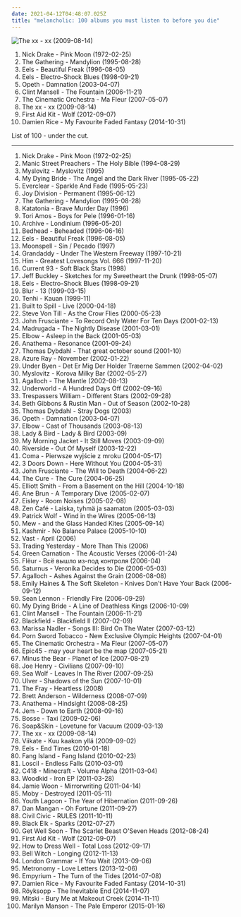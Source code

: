 ```yaml
---
date: 2021-04-12T04:48:07.025Z
title: "melancholic: 100 albums you must listen to before you die"
---
```

![The xx - xx (2009-08-14)](http://coverartarchive.org/release/2d9f9aac-1884-3939-a3b7-01437151e495/7167631451-500.jpg "The xx - xx (2009-08-14)")
<ol class="albums">
<li data-cover="http://coverartarchive.org/release/2a274c12-8785-351a-9155-1d6d2dfde21c/23137783404-500.jpg" data-tags="folk, singer-songwriter" role="button">Nick Drake - Pink Moon (1972-02-25)</li>
<li data-cover="https://img.discogs.com/mXmbUGbg8s-pnwDZnxsR5EARqq4=/fit-in/600x600/filters:strip_icc():format(jpeg):mode_rgb():quality(90)/discogs-images/R-4950111-1433873709-1968.jpeg.jpg" data-tags="gothic metal, progressive metal, atmospheric metal" role="button">The Gathering - Mandylion (1995-08-28)</li>
<li data-cover="http://coverartarchive.org/release/31c452b7-6fc4-39eb-9a0c-1f349328c745/11388472171-500.jpg" data-tags="alternative, rock, alternative rock, indie rock, 90s" role="button">Eels - Beautiful Freak (1996-08-05)</li>
<li data-cover="http://coverartarchive.org/release/18274d01-86aa-4f26-ab80-5526bd285d9b/5129179403-500.jpg" data-tags="90s, indie rock" role="button">Eels - Electro-Shock Blues (1998-09-21)</li>
<li data-cover="http://coverartarchive.org/release/3fe02bae-ffbc-3a1f-82b7-d7b338f78b71/6695442614-500.jpg" data-tags="progressive rock" role="button">Opeth - Damnation (2003-04-07)</li>
<li data-cover="http://coverartarchive.org/release/33abead4-3015-438f-9ea3-97f2cc5cb278/6074705469-500.jpg" data-tags="soundtrack" role="button">Clint Mansell - The Fountain (2006-11-21)</li>
<li data-cover="https://via.placeholder.com/450" data-tags="downtempo, chillout" role="button">The Cinematic Orchestra - Ma Fleur (2007-05-07)</li>
<li data-cover="http://coverartarchive.org/release/2d9f9aac-1884-3939-a3b7-01437151e495/7167631451-500.jpg" data-tags="indie" role="button">The xx - xx (2009-08-14)</li>
<li data-cover="http://coverartarchive.org/release/8bd613e5-a2c5-4852-80c1-b45a0ea9232e/10917447319-500.jpg" data-tags="chillout, female vocalists, melancholic, celtic, native americans" role="button">First Aid Kit - Wolf (2012-09-07)</li>
<li data-cover="http://coverartarchive.org/release/a5bb7a1b-f162-44a0-b833-69fb8bf13125/8706849113-500.jpg" data-tags="folk, acoustic, indie folk" role="button">Damien Rice - My Favourite Faded Fantasy (2014-10-31)</li>
</ol>
List of 100 - under the cut.
<!-- more -->

_________________

<ol class="albums">
<li data-cover="http://coverartarchive.org/release/2a274c12-8785-351a-9155-1d6d2dfde21c/23137783404-500.jpg" data-tags="folk, singer-songwriter" role="button">
Nick Drake - Pink Moon (1972-02-25)
</li>
<li data-cover="https://img.discogs.com/Ghadzn_xpqXGzIU_Dw8VJRa6uoU=/fit-in/600x601/filters:strip_icc():format(jpeg):mode_rgb():quality(90)/discogs-images/R-4358145-1553540610-8949.jpeg.jpg" data-tags="90s, rock" role="button">
Manic Street Preachers - The Holy Bible (1994-08-29)
</li>
<li data-cover="https://img.discogs.com/ixHEMNqFvofVjMAVVI6OV-z3zvg=/fit-in/410x410/filters:strip_icc():format(jpeg):mode_rgb():quality(90)/discogs-images/R-920331-1521923537-6695.jpeg.jpg" data-tags="rock, alternative rock, polish" role="button">
Myslovitz - Myslovitz (1995)
</li>
<li data-cover="http://coverartarchive.org/release/26ed17a4-e022-4abc-a11f-23437715f4f8/15399938306-500.jpg" data-tags="doom metal" role="button">
My Dying Bride - The Angel and the Dark River (1995-05-22)
</li>
<li data-cover="https://img.discogs.com/ET7Yy8_knfXR_aToSfd-_4mULc8=/fit-in/600x600/filters:strip_icc():format(jpeg):mode_rgb():quality(90)/discogs-images/R-1750670-1333630000.jpeg.jpg" data-tags="alternative rock, 90s, rock" role="button">
Everclear - Sparkle And Fade (1995-05-23)
</li>
<li data-cover="http://coverartarchive.org/release/d7c9e8c6-b057-4f48-b04e-c460ec924eff/11920495341-500.jpg" data-tags="post-punk" role="button">
Joy Division - Permanent (1995-06-12)
</li>
<li data-cover="https://img.discogs.com/mXmbUGbg8s-pnwDZnxsR5EARqq4=/fit-in/600x600/filters:strip_icc():format(jpeg):mode_rgb():quality(90)/discogs-images/R-4950111-1433873709-1968.jpeg.jpg" data-tags="gothic metal, progressive metal, atmospheric metal" role="button">
The Gathering - Mandylion (1995-08-28)
</li>
<li data-cover="http://coverartarchive.org/release/1bc4f270-248f-4f0d-9512-2449157325fb/3591440901-500.jpg" data-tags="doom metal, death doom metal" role="button">
Katatonia - Brave Murder Day (1996)
</li>
<li data-cover="http://coverartarchive.org/release/4cd43e6e-df96-3546-8343-870035e5eaf6/21952897279-500.jpg" data-tags="alternative, piano, female vocalists" role="button">
Tori Amos - Boys for Pele (1996-01-16)
</li>
<li data-cover="http://coverartarchive.org/release/92170779-0baf-31f4-930d-8213c7462eac/3435477482-500.jpg" data-tags="trip-hop" role="button">
Archive - Londinium (1996-05-20)
</li>
<li data-cover="https://img.discogs.com/qI9SLlbFVgYmnsapkiiLXKanA8g=/fit-in/600x592/filters:strip_icc():format(jpeg):mode_rgb():quality(90)/discogs-images/R-559499-1298780594.jpeg.jpg" data-tags="indie rock, slowcore" role="button">
Bedhead - Beheaded (1996-06-16)
</li>
<li data-cover="http://coverartarchive.org/release/31c452b7-6fc4-39eb-9a0c-1f349328c745/11388472171-500.jpg" data-tags="alternative, rock, alternative rock, indie rock, 90s" role="button">
Eels - Beautiful Freak (1996-08-05)
</li>
<li data-cover="http://coverartarchive.org/release/d5188c17-b8a6-32ed-9c2c-32f0404f20a8/13522514205-500.jpg" data-tags="gothic metal" role="button">
Moonspell - Sin / Pecado (1997)
</li>
<li data-cover="http://coverartarchive.org/release/a7f89d02-9f8c-40f5-adc7-9b63631bc464/13321854605-500.jpg" data-tags="indie, indie rock, 90s" role="button">
Grandaddy - Under The Western Freeway (1997-10-21)
</li>
<li data-cover="https://img.discogs.com/5p0bYzMxbO-g0FixydX4t22HKkI=/fit-in/600x492/filters:strip_icc():format(jpeg):mode_rgb():quality(90)/discogs-images/R-4736214-1435140831-9496.jpeg.jpg" data-tags="love metal, gothic rock" role="button">
Him - Greatest Lovesongs Vol. 666 (1997-11-20)
</li>
<li data-cover="http://coverartarchive.org/release/ce037097-b68d-4bbb-8d17-476fc82ebde3/3613013207-500.jpg" data-tags="piano, melancholic" role="button">
Current 93 - Soft Black Stars (1998)
</li>
<li data-cover="https://img.discogs.com/CbVuh-CQJmkzYnbLiyuvqYfrFew=/fit-in/600x600/filters:strip_icc():format(jpeg):mode_rgb():quality(90)/discogs-images/R-2513116-1362379308-9396.jpeg.jpg" data-tags="rock, 90s, alternative rock, jeff buckley" role="button">
Jeff Buckley - Sketches for my Sweetheart the Drunk (1998-05-07)
</li>
<li data-cover="http://coverartarchive.org/release/18274d01-86aa-4f26-ab80-5526bd285d9b/5129179403-500.jpg" data-tags="90s, indie rock" role="button">
Eels - Electro-Shock Blues (1998-09-21)
</li>
<li data-cover="http://coverartarchive.org/release/16a2fa8b-480e-3d58-8c42-684b9bec1493/7940071006-500.jpg" data-tags="britpop" role="button">
Blur - 13 (1999-03-15)
</li>
<li data-cover="https://img.discogs.com/O6kMQiGCpQQW-BPjZvJsMsNmKiY=/fit-in/600x600/filters:strip_icc():format(jpeg):mode_rgb():quality(90)/discogs-images/R-612679-1138414798.jpeg.jpg" data-tags="neofolk, folk" role="button">
Tenhi - Kauan (1999-11)
</li>
<li data-cover="http://coverartarchive.org/release/8eb5fba9-e6fe-46db-8ff4-1ab77e1096f4/7940771884-500.jpg" data-tags="indie, rock" role="button">
Built to Spill - Live (2000-04-18)
</li>
<li data-cover="https://img.discogs.com/odN_mixBOw_bWndp9Tfn1RaOuIg=/fit-in/600x517/filters:strip_icc():format(jpeg):mode_rgb():quality(90)/discogs-images/R-385078-1248849142.jpeg.jpg" data-tags="singer-songwriter, avantgarde, melancholic" role="button">
Steve Von Till - As the Crow Flies (2000-05-23)
</li>
<li data-cover="http://coverartarchive.org/release/d5f20f95-7347-4479-97e4-57046bc24d00/20385600250-500.jpg" data-tags="alternative, rock" role="button">
John Frusciante - To Record Only Water For Ten Days (2001-02-13)
</li>
<li data-cover="https://img.discogs.com/UDZrNF9Ghkhkytjr6J7tausOntY=/fit-in/599x600/filters:strip_icc():format(jpeg):mode_rgb():quality(90)/discogs-images/R-2231152-1271200353.jpeg.jpg" data-tags="norwegian" role="button">
Madrugada - The Nightly Disease (2001-03-01)
</li>
<li data-cover="https://via.placeholder.com/450" data-tags="alternative" role="button">
Elbow - Asleep in the Back (2001-05-03)
</li>
<li data-cover="https://img.discogs.com/zE1g7EfR92bN-uRdWuFEdTw8lvQ=/fit-in/600x960/filters:strip_icc():format(jpeg):mode_rgb():quality(90)/discogs-images/R-3695431-1552089588-2064.jpeg.jpg" data-tags="melancholic" role="button">
Anathema - Resonance (2001-09-24)
</li>
<li data-cover="http://coverartarchive.org/release/ad3244de-1c41-4eb2-a090-7ac797ed4b0a/20032202540-500.jpg" data-tags="melancholic, autumn, favorites ever, skiver, albums 2, maarts, bobjebus16 owns this, dice-throw: six, go get it" role="button">
Thomas Dybdahl - That great october sound (2001-10)
</li>
<li data-cover="https://img.discogs.com/47xuNForVmL8VhFijNcP3PhgP6U=/fit-in/600x594/filters:strip_icc():format(jpeg):mode_rgb():quality(90)/discogs-images/R-716025-1493787625-5590.jpeg.jpg" data-tags="female vocalists" role="button">
Azure Ray - November (2002-01-22)
</li>
<li data-cover="https://img.discogs.com/vjoFP7533NvxoiqRLRF_M0EQMSM=/fit-in/450x406/filters:strip_icc():format(jpeg):mode_rgb():quality(90)/discogs-images/R-346802-1597440907-5385.jpeg.jpg" data-tags="post-rock, danish post-rock" role="button">
Under Byen - Det Er Mig Der Holder Træerne Sammen (2002-04-02)
</li>
<li data-cover="http://coverartarchive.org/release/a537debd-0c0d-4c63-8c4f-04031dc48adc/4707626371-500.jpg" data-tags="rock, alternative rock, polish" role="button">
Myslovitz - Korova Milky Bar (2002-05-27)
</li>
<li data-cover="http://coverartarchive.org/release/7ac99528-77a9-3624-84b7-3400f6f56e47/22056699402-500.jpg" data-tags="folk metal, doom metal" role="button">
Agalloch - The Mantle (2002-08-13)
</li>
<li data-cover="http://coverartarchive.org/release/7c35ff51-e81a-4ccc-888f-9b27c5f558f0/1630166366-500.jpg" data-tags="electronic, techno" role="button">
Underworld - A Hundred Days Off (2002-09-16)
</li>
<li data-cover="http://coverartarchive.org/release/2a9d5a0a-d699-4a6b-9418-e3e9aff9a64b/3452268315-500.jpg" data-tags="dream pop, shoegaze" role="button">
Trespassers William - Different Stars (2002-09-28)
</li>
<li data-cover="http://coverartarchive.org/release/d6dfec82-bdcc-4e05-9d8e-7666f9e74c0b/14023327941-500.jpg" data-tags="female vocalists, trip-hop" role="button">
Beth Gibbons & Rustin Man - Out of Season (2002-10-28)
</li>
<li data-cover="http://coverartarchive.org/release/79e7d819-e3fc-4df0-89ff-4bb732b443c1/20839334016-500.jpg" data-tags="norwegian, scandinavian, melancholic, autumn, favorites ever, skiver, albums 2, maarts, music to drink slowly" role="button">
Thomas Dybdahl - Stray Dogs (2003)
</li>
<li data-cover="http://coverartarchive.org/release/3fe02bae-ffbc-3a1f-82b7-d7b338f78b71/6695442614-500.jpg" data-tags="progressive rock" role="button">
Opeth - Damnation (2003-04-07)
</li>
<li data-cover="http://coverartarchive.org/release/85e506c2-e6d6-4d06-8490-160ed6fdd337/26004122565-500.jpg" data-tags="indie" role="button">
Elbow - Cast of Thousands (2003-08-13)
</li>
<li data-cover="https://via.placeholder.com/450" data-tags="70s, indie rock, dreamy, melancholic, lullaby, underappreciated, a, music for sleepless nights, the best of 2003, rozne takie sobie lubie, soft silly music, spokojnie tu jest, poznac to musze bardziej, painting inspirations" role="button">
Lady & Bird - Lady & Bird (2003-09)
</li>
<li data-cover="https://img.discogs.com/VJB1rFlOG6ZH8Uq_T0r9BxdfUTQ=/fit-in/600x595/filters:strip_icc():format(jpeg):mode_rgb():quality(90)/discogs-images/R-7107450-1433888454-3100.jpeg.jpg" data-tags="2003, rock" role="button">
My Morning Jacket - It Still Moves (2003-09-09)
</li>
<li data-cover="http://coverartarchive.org/release/bef6b0e4-2b92-43ce-bd2d-85b60b0f95a8/18840461906-500.jpg" data-tags="progressive rock" role="button">
Riverside - Out Of Myself (2003-12-22)
</li>
<li data-cover="http://coverartarchive.org/release/7f63e549-0273-406f-ab87-664b8d36a09b/4223291990-500.jpg" data-tags="rock, polish" role="button">
Coma - Pierwsze wyjście z mroku (2004-05-17)
</li>
<li data-cover="http://coverartarchive.org/release/6f63a705-2e3d-451c-a8e9-0ae7025f9055/12844808386-500.jpg" data-tags="hard rock" role="button">
3 Doors Down - Here Without You (2004-05-31)
</li>
<li data-cover="https://img.discogs.com/z2S_5gHnOplgRW32RtYNqoGmf-g=/fit-in/250x250/filters:strip_icc():format(jpeg):mode_rgb():quality(90)/discogs-images/R-4188253-1358358245-1790.jpeg.jpg" data-tags="alternative" role="button">
John Frusciante - The Will to Death (2004-06-22)
</li>
<li data-cover="http://coverartarchive.org/release/25e2716b-2c65-3ef8-b4ff-afc96570347d/7947383918-500.jpg" data-tags="post-punk, rock, alternative" role="button">
The Cure - The Cure (2004-06-25)
</li>
<li data-cover="http://coverartarchive.org/release/f01097d5-8a73-3585-8c62-3831a3bd0db6/16096949332-500.jpg" data-tags="singer-songwriter, indie" role="button">
Elliott Smith - From a Basement on the Hill (2004-10-18)
</li>
<li data-cover="http://coverartarchive.org/release/912971e6-7c55-447c-bd99-42033294eef3/9479740370-500.jpg" data-tags="folk, norwegian" role="button">
Ane Brun - A Temporary Dive (2005-02-07)
</li>
<li data-cover="http://coverartarchive.org/release/4186b65f-c36d-4dac-82d3-221d3f8c7925/17754966442-500.jpg" data-tags="indie pop" role="button">
Eisley - Room Noises (2005-02-08)
</li>
<li data-cover="http://coverartarchive.org/release/fd6e8880-000e-4135-b002-915288baa2fd/18678248229-500.jpg" data-tags="rock, finnish, melancholic" role="button">
Zen Café - Laiska, tyhmä ja saamaton (2005-03-03)
</li>
<li data-cover="https://via.placeholder.com/450" data-tags="indie, singer-songwriter, british" role="button">
Patrick Wolf - Wind in the Wires (2005-06-13)
</li>
<li data-cover="http://coverartarchive.org/release/d8e64927-2ed5-38b7-82c6-3f02ce624598/22167976638-500.jpg" data-tags="indie, indie rock" role="button">
Mew - and the Glass Handed Kites (2005-09-14)
</li>
<li data-cover="https://img.discogs.com/HT0jZO9sXctnXlO0m2jbiOie8xk=/fit-in/600x598/filters:strip_icc():format(jpeg):mode_rgb():quality(90)/discogs-images/R-795720-1561458075-7445.jpeg.jpg" data-tags="rock" role="button">
Kashmir - No Balance Palace (2005-10-10)
</li>
<li data-cover="https://img.discogs.com/WQn2cpL4zNEFDiqpIl3THsqpo7M=/fit-in/600x587/filters:strip_icc():format(jpeg):mode_rgb():quality(90)/discogs-images/R-111685-1497248873-3493.jpeg.jpg" data-tags="alternative, melancholic" role="button">
Vast - April (2006)
</li>
<li data-cover="http://coverartarchive.org/release/780d907d-ff5b-4738-b6a4-dac0b70f759a/6046958479-500.jpg" data-tags="rock, alternative, alternative rock, acoustic" role="button">
Trading Yesterday - More Than This (2006)
</li>
<li data-cover="http://coverartarchive.org/release/7df49ccd-3a84-4424-8ffa-07f660ba4865/10866678503-500.jpg" data-tags="acoustic, progressive rock" role="button">
Green Carnation - The Acoustic Verses (2006-01-24)
</li>
<li data-cover="http://coverartarchive.org/release/ab7ebe88-c495-4a44-808b-61f89e7ad3f7/9100597320-500.jpg" data-tags="cardiowave" role="button">
Flëur - Всё вышло из-под контроля (2006-04)
</li>
<li data-cover="http://coverartarchive.org/release/0c59bf53-49ca-3920-a021-779dd2ce1c71/1463498207-500.jpg" data-tags="doom metal" role="button">
Saturnus - Veronika Decides to Die (2006-05-03)
</li>
<li data-cover="http://coverartarchive.org/release/b943e89a-2ae7-4cce-940a-c434c4f068cf/19071273840-500.jpg" data-tags="doom metal, folk metal, progressive metal" role="button">
Agalloch - Ashes Against the Grain (2006-08-08)
</li>
<li data-cover="https://img.discogs.com/UtBi7t1DXERRrdvkcTSdW3nD98A=/fit-in/600x600/filters:strip_icc():format(jpeg):mode_rgb():quality(90)/discogs-images/R-792756-1325069657.jpeg.jpg" data-tags="indie, female vocalists, piano" role="button">
Emily Haines & The Soft Skeleton - Knives Don't Have Your Back (2006-09-12)
</li>
<li data-cover="http://coverartarchive.org/release/15b27147-3460-4cc2-992d-e4cdad2b3f4a/13608817751-500.jpg" data-tags="indie, rock" role="button">
Sean Lennon - Friendly Fire (2006-09-29)
</li>
<li data-cover="http://coverartarchive.org/release/1159bfa6-1240-3e8f-84e7-e06085d88b7c/1122226386-500.jpg" data-tags="doom metal" role="button">
My Dying Bride - A Line of Deathless Kings (2006-10-09)
</li>
<li data-cover="http://coverartarchive.org/release/33abead4-3015-438f-9ea3-97f2cc5cb278/6074705469-500.jpg" data-tags="soundtrack" role="button">
Clint Mansell - The Fountain (2006-11-21)
</li>
<li data-cover="http://coverartarchive.org/release/3412f681-acd0-414f-8435-45a995deb318/2331822335-500.jpg" data-tags="progressive rock" role="button">
Blackfield - Blackfield II (2007-02-09)
</li>
<li data-cover="http://coverartarchive.org/release/6612f329-7d59-4578-8128-c2a2ec86565c/8703131155-500.jpg" data-tags="folk" role="button">
Marissa Nadler - Songs III: Bird On The Water (2007-03-12)
</li>
<li data-cover="http://coverartarchive.org/release/f5a18cca-3f4d-4bd4-adb4-e487716a0d2c/1696124266-500.jpg" data-tags="melancholic" role="button">
Porn Sword Tobacco - New Exclusive Olympic Heights (2007-04-01)
</li>
<li data-cover="https://via.placeholder.com/450" data-tags="downtempo, chillout" role="button">
The Cinematic Orchestra - Ma Fleur (2007-05-07)
</li>
<li data-cover="https://img.discogs.com/3yB2xC4GGTiMVfqHL3kh89TSFPc=/fit-in/600x588/filters:strip_icc():format(jpeg):mode_rgb():quality(90)/discogs-images/R-1000491-1182601151.jpeg.jpg" data-tags="post-rock" role="button">
Epic45 - may your heart be the map (2007-05-21)
</li>
<li data-cover="http://coverartarchive.org/release/e3c0a8ce-6f8f-4aa2-9db0-f0a9a44504d8/2103706278-500.jpg" data-tags="indie rock, indie, mellow" role="button">
Minus the Bear - Planet of Ice (2007-08-21)
</li>
<li data-cover="http://coverartarchive.org/release/f7bd02b9-dc1a-334f-a092-a26bacaa553f/20877800028-500.jpg" data-tags="alternative, folk, melancholic, blues rock, 00s, anti-, carpet crawler, photobyas: back in time, herfstcd 2007, sawtheangel" role="button">
Joe Henry - Civilians (2007-09-10)
</li>
<li data-cover="http://coverartarchive.org/release/1f535139-1a00-4da7-89cc-94cb50ceb44d/3886056504-500.jpg" data-tags="indie folk, indie, indie rock, singer-songwriter, autumn" role="button">
Sea Wolf - Leaves In The River (2007-09-25)
</li>
<li data-cover="http://coverartarchive.org/release/91f242ac-7e10-372e-9a51-2deace4a2f04/9227664763-500.jpg" data-tags="ambient" role="button">
Ulver - Shadows of the Sun (2007-10-01)
</li>
<li data-cover="http://coverartarchive.org/release/b6b1f327-e013-4386-9e0b-ea78b8adb6d9/11664700714-500.jpg" data-tags="cover, fucking awesome" role="button">
The Fray - Heartless (2008)
</li>
<li data-cover="https://img.discogs.com/M3cz_kiuEaWMXDBdpl2-4ROYNu8=/fit-in/500x500/filters:strip_icc():format(jpeg):mode_rgb():quality(90)/discogs-images/R-1548529-1227583537.jpeg.jpg" data-tags="singer-songwriter, melancholic" role="button">
Brett Anderson - Wilderness (2008-07-09)
</li>
<li data-cover="http://coverartarchive.org/release/c0c588fc-5669-4b8f-b25c-560111e0bbba/5284367213-500.jpg" data-tags="acoustic, progressive rock" role="button">
Anathema - Hindsight (2008-08-25)
</li>
<li data-cover="http://coverartarchive.org/release/84ebfb84-ef67-429a-abcf-ed356cf1f9bb/17209999101-500.jpg" data-tags="female vocalists, jem" role="button">
Jem - Down to Earth (2008-09-16)
</li>
<li data-cover="https://via.placeholder.com/450" data-tags="melancholic, heartache music" role="button">
Bosse - Taxi (2009-02-06)
</li>
<li data-cover="https://img.discogs.com/5ULMdii6V1Px_WEq_Gnq-FYTwV4=/fit-in/500x500/filters:strip_icc():format(jpeg):mode_rgb():quality(90)/discogs-images/R-1690134-1266618713.jpeg.jpg" data-tags="piano" role="button">
Soap&Skin - Lovetune for Vacuum (2009-03-13)
</li>
<li data-cover="http://coverartarchive.org/release/2d9f9aac-1884-3939-a3b7-01437151e495/7167631451-500.jpg" data-tags="indie" role="button">
The xx - xx (2009-08-14)
</li>
<li data-cover="http://coverartarchive.org/release/0a5c4ed5-790f-4dd5-ab46-e7bdd48d2231/6910491036-500.jpg" data-tags="rock, hard rock, finnish, folk rock, melancholic" role="button">
Viikate - Kuu kaakon yllä (2009-09-02)
</li>
<li data-cover="https://img.discogs.com/Cch9xq_xdq47XQEUgMJ3X_476Ns=/fit-in/600x538/filters:strip_icc():format(jpeg):mode_rgb():quality(90)/discogs-images/R-3616085-1337508814-3772.jpeg.jpg" data-tags="indie, rock" role="button">
Eels - End Times (2010-01-18)
</li>
<li data-cover="http://coverartarchive.org/release/593a917a-9f7e-46ea-bf2f-10a6f34fadb4/13513416639-500.jpg" data-tags="indie rock" role="button">
Fang Island - Fang Island (2010-02-23)
</li>
<li data-cover="http://coverartarchive.org/release/c5d18496-c4a1-46ad-8219-452798ed3f58/3972240476-500.jpg" data-tags="ambient" role="button">
Loscil - Endless Falls (2010-03-01)
</li>
<li data-cover="http://coverartarchive.org/release/5e396e48-5bc1-4d28-ab34-ee77dc534fed/22120675980-500.jpg" data-tags="ambient" role="button">
C418 - Minecraft - Volume Alpha (2011-03-04)
</li>
<li data-cover="http://coverartarchive.org/release/33a8f17b-10c0-40f3-8a6c-3711b0bceda0/2926396596-500.jpg" data-tags="indie folk" role="button">
Woodkid - Iron EP (2011-03-28)
</li>
<li data-cover="http://coverartarchive.org/release/8164140b-6d5f-3a69-a19a-6785446191e9/852058673-500.jpg" data-tags="soul" role="button">
Jamie Woon - Mirrorwriting (2011-04-14)
</li>
<li data-cover="https://img.discogs.com/LPA2w-4DjKaKa7J63lr9HZWhFIc=/fit-in/500x457/filters:strip_icc():format(jpeg):mode_rgb():quality(90)/discogs-images/R-389573-1393368466-9302.jpeg.jpg" data-tags="electronic, ambient" role="button">
Moby - Destroyed (2011-05-11)
</li>
<li data-cover="https://img.discogs.com/-BR4yY32Gdk7o4SF5Ha0Wvj9gp0=/fit-in/600x600/filters:strip_icc():format(jpeg):mode_rgb():quality(90)/discogs-images/R-3020807-1318528929.jpeg.jpg" data-tags="dream pop" role="button">
Youth Lagoon - The Year of Hibernation (2011-09-26)
</li>
<li data-cover="http://coverartarchive.org/release/b4cfc997-a4d0-4703-8058-9ffef127d537/16424727978-500.jpg" data-tags="singer-songwriter, canadian, melancholic, lieblingslied, play on words, lieblingssongs, webrecced" role="button">
Dan Mangan - Oh Fortune (2011-09-27)
</li>
<li data-cover="http://coverartarchive.org/release/1b4c106c-2225-4bf9-9d24-0052683ca46d/16279386968-500.jpg" data-tags="noise, experimental, noise rock, melancholic, dance rock" role="button">
Civil Civic - RULES (2011-10-11)
</li>
<li data-cover="http://coverartarchive.org/release/09391b51-7c9d-44b2-8e86-03fe36ba71ed/13775637323-500.jpg" data-tags="ambient, piano, atmospheric, melancholic, modern classical, dream music" role="button">
Black Elk - Sparks (2012-07-27)
</li>
<li data-cover="http://coverartarchive.org/release/5f792f6a-1650-48ad-893f-01bd567c6413/5227705777-500.jpg" data-tags="indie rock, experimental pop, melancholic, post rock" role="button">
Get Well Soon - The Scarlet Beast O'Seven Heads (2012-08-24)
</li>
<li data-cover="http://coverartarchive.org/release/8bd613e5-a2c5-4852-80c1-b45a0ea9232e/10917447319-500.jpg" data-tags="chillout, female vocalists, melancholic, celtic, native americans" role="button">
First Aid Kit - Wolf (2012-09-07)
</li>
<li data-cover="http://coverartarchive.org/release/dc277a4e-10de-4693-a8e4-6e657a056cda/28396159564-500.jpg" data-tags="alternative rnb" role="button">
How to Dress Well - Total Loss (2012-09-17)
</li>
<li data-cover="http://coverartarchive.org/release/bc63c33a-713c-4611-8267-e8c870465397/13043293929-500.jpg" data-tags="doom, funeral doom" role="button">
Bell Witch - Longing (2012-11-13)
</li>
<li data-cover="http://coverartarchive.org/release/915f9487-03ba-49fb-84fe-1ff4cb5d5ece/5098039469-500.jpg" data-tags="indie pop" role="button">
London Grammar - If You Wait (2013-09-06)
</li>
<li data-cover="http://coverartarchive.org/release/5adeb0cd-f15c-447c-82a4-2d6fb5279436/6728311268-500.jpg" data-tags="indie pop, british" role="button">
Metronomy - Love Letters (2013-12-06)
</li>
<li data-cover="http://coverartarchive.org/release/6047d3d4-0a51-4f74-bc62-b50b49cb62eb/7815371122-500.jpg" data-tags="doom metal, melancholic" role="button">
Empyrium - The Turn of the Tides (2014-07-08)
</li>
<li data-cover="http://coverartarchive.org/release/a5bb7a1b-f162-44a0-b833-69fb8bf13125/8706849113-500.jpg" data-tags="folk, acoustic, indie folk" role="button">
Damien Rice - My Favourite Faded Fantasy (2014-10-31)
</li>
<li data-cover="http://coverartarchive.org/release/7704bdf5-5fcd-4f80-a759-30fba880bfe6/8762633349-500.jpg" data-tags="electronic, downtempo" role="button">
Röyksopp - The Inevitable End (2014-11-07)
</li>
<li data-cover="http://coverartarchive.org/release/283133d8-a904-4b45-992e-3d286e93de06/8951746002-500.jpg" data-tags="indie rock" role="button">
Mitski - Bury Me at Makeout Creek (2014-11-11)
</li>
<li data-cover="http://coverartarchive.org/release/2fe0a7ce-6876-44a6-b966-6f5fe466473b/9837934274-500.jpg" data-tags="alternative rock, hard rock, rock, blues rock" role="button">
Marilyn Manson - The Pale Emperor (2015-01-16)
</li>
</ol>